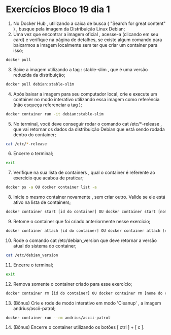 # Exercícios Bloco 19 dia 1

1. No Docker Hub , utilizando a caixa de busca ( "Search for great content" ) , busque pela imagem da Distribuição Linux Debian;
2. Uma vez que encontrar a imagem oficial , acesse-a (clicando em seu card) e verifique na página de detalhes, se existe algum comando para baixarmos a imagem localmente sem ter que criar um container para isso;
```bash
docker pull
```
3. Baixe a imagem utilizando a tag : stable-slim , que é uma versão reduzida da distribuição;
```bash
docker pull debian:stable-slim
```
4. Após baixar a imagem para seu computador local, crie e execute um container no modo interativo utilizando essa imagem como referência (não esqueça referenciar a tag );
```bash
docker container run -it debian:stable-slim
```
5. No terminal, você deve conseguir rodar o comando cat /etc/*-release , que vai retornar os dados da distribuição Debian que está sendo rodada dentro do container;
```bash
cat /etc/*-release
```
6. Encerre o terminal;
```bash
exit
```
7. Verifique na sua lista de containers , qual o container é referente ao exercício que acabou de praticar;
```bash
docker ps -a OU docker container list -a
```
8. Inicie o mesmo container novamente , sem criar outro. Valide se ele está ativo na lista de containers;
```bash
docker container start [id do container] OU docker container start [nome do container]
```
9. Retome o container que foi criado anteriormente nesse exercício;
```bash
docker container attach [id do container] OU docker container attach [nome do container]
```
10. Rode o comando cat /etc/debian_version que deve retornar a versão atual do sistema do container;
```bash
cat /etc/debian_version
```
11. Encerre o terminal;
```bash
exit
```
12. Remova somente o container criado para esse exercício;
```bash
docker container rm [id do container] OU docker container rm [nome do container]
```
13. (Bônus) Crie e rode de modo interativo em modo 'Cleanup' , a imagem andrius/ascii-patrol;
```bash
docker container run --rm andrius/ascii-patrol
```
14. (Bônus) Encerre o container utilizando os botões [ ctrl ] + [ c ].
